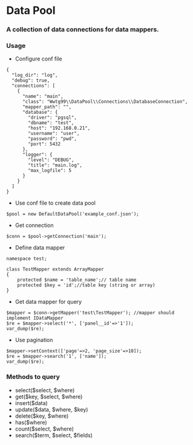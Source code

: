 # Data Pool

### A collection of data connections for data mappers.

### Usage

- Configure conf file

```
{
  "log_dir": "log",
  "debug": true,
  "connections": [
    {
      "name": "main",
      "class": "Wwtg99\\DataPool\\Connections\\DatabaseConnection",
      "mapper_path": "",
      "database": {
        "driver": "pgsql",
        "dbname": "test",
        "host": "192.168.0.21",
        "username": "user",
        "password": "pwd",
        "port": 5432
      },
      "logger": {
        "level": "DEBUG",
        "title": "main.log",
        "max_logfile": 5
      }
    }
  ]
}
```

- Use conf file to create data pool

```
$pool = new DefaultDataPool('example_conf.json');
```

- Get connection

```
$conn = $pool->getConnection('main');
```
- Define data mapper

```
namespace test;

class TestMapper extends ArrayMapper
{
    protected $name = 'table_name';// table name
    protected $key = 'id';//table key (string or array)
}
```

- Get data mapper for query

```
$mapper = $conn->getMapper('test\TestMapper'); //mapper should implement IDataMapper
$re = $mapper->select('*', ['panel__id'=>'1']);
var_dump($re);
```

- Use pagination

```
$mapper->setContext(['page'=>2, 'page_size'=>10]);
$re = $mapper->search('1', ['name']);
var_dump($re);
```

### Methods to query
- select($select, $where)
- get($key, $select, $where)
- insert($data)
- update($data, $where, $key)
- delete($key, $where)
- has($where)
- count($select, $where)
- search($term, $select, $fields)

